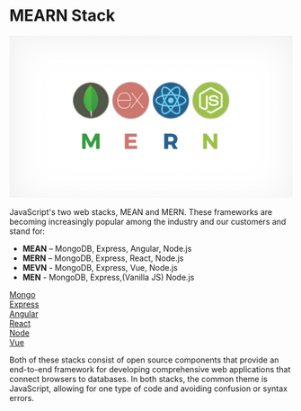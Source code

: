 # MEARN Stack
![mern](https://github.com/musikito/mern/blob/master/Blog-Article-MERN-Stack.jpg)

JavaScript's two web stacks, MEAN and MERN. These frameworks are becoming increasingly popular among the industry and our customers and stand for:</br>

* **MEAN** – MongoDB, Express, Angular, Node.js
* **MERN** – MongoDB, Express, React, Node.js</br>
* **MEVN** - MongoDB, Express, Vue, Node.js</br>
* **MEN** - MongoDB, Express,(Vanilla JS) Node.js</br>

[Mongo](https://www.mongodb.com/)</br>
[Express](https://expressjs.com/)</br>
[Angular](https://angular.io/)</br>
[React](https://reactjs.org/)</br>
[Node](https://nodejs.org/en/)</br>
[Vue](https://vuejs.org/)</br>


Both of these stacks consist of open source components that provide an end-to-end framework for developing comprehensive web applications that connect browsers to databases. In both stacks, the common theme is JavaScript, allowing for one type of code and avoiding confusion or syntax errors.</br>
